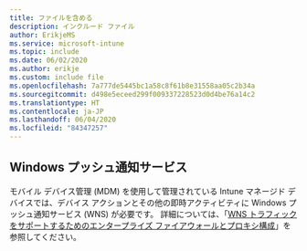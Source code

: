 ```yaml
---
title: ファイルを含める
description: インクルード ファイル
author: ErikjeMS
ms.service: microsoft-intune
ms.topic: include
ms.date: 06/02/2020
ms.author: erikje
ms.custom: include file
ms.openlocfilehash: 7a777de5445bc1a58c8f61b8e31558aa05c2b34a
ms.sourcegitcommit: d498e5eceed299f009337228523d0d4be76a14c2
ms.translationtype: HT
ms.contentlocale: ja-JP
ms.lasthandoff: 06/04/2020
ms.locfileid: "84347257"
---
```

## <a name="windows-push-notification-services"></a>Windows プッシュ通知サービス
モバイル デバイス管理 (MDM) を使用して管理されている Intune マネージド デバイスでは、デバイス アクションとその他の即時アクティビティに Windows プッシュ通知サービス (WNS) が必要です。 詳細については、「[WNS トラフィックをサポートするためのエンタープライズ ファイアウォールとプロキシ構成](https://docs.microsoft.com/windows/uwp/design/shell/tiles-and-notifications/firewall-allowlist-config)」を参照してください。